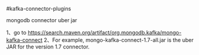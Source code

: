 #kafka-connector-plugins

mongodb connector uber jar

1、go to https://search.maven.org/artifact/org.mongodb.kafka/mongo-kafka-connect
2、For example, mongo-kafka-connect-1.7-all.jar is the uber JAR for the version 1.7 connector.

